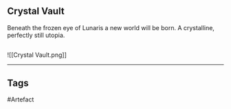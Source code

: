 ## Crystal Vault
Beneath the frozen eye of Lunaris
a new world will be born.
A crystalline, perfectly still utopia.
## 
![[Crystal Vault.png]]

---
## Tags
#Artefact